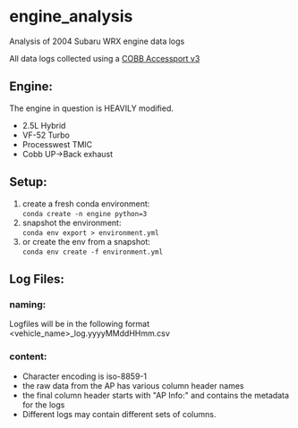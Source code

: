 # engine_analysis
Analysis of 2004 Subaru WRX engine data logs

All data logs collected using a [COBB Accessport v3](http://www.cobbtuning.com/products/accessport/subaru-accessport-v3-ap3-sub-002)

## Engine:
The engine in question is HEAVILY modified.
- 2.5L Hybrid
- VF-52 Turbo
- Processwest TMIC
- Cobb UP->Back exhaust

## Setup:
1. create a fresh conda environment:<br>
  ```conda create -n engine python=3```
2. snapshot the environment:<br>
  ```conda env export > environment.yml```
3. or create the env from a snapshot:<br>
  ```conda env create -f environment.yml```


## Log Files:
### naming:
Logfiles will be in the following format <vehicle_name>_log.yyyyMMddHHmm.csv

### content:
- Character encoding is iso-8859-1
- the raw data from the AP has various column header names
- the final column header starts with "AP Info:" and contains the metadata for the logs
- Different logs may contain different sets of columns.
